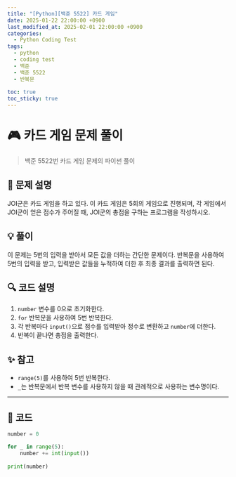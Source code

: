 ```yaml
---
title: "[Python][백준 5522] 카드 게임"
date: 2025-01-22 22:00:00 +0900
last_modified_at: 2025-02-01 22:00:00 +0900
categories:
  - Python Coding Test
tags:
  - python
  - coding test
  - 백준
  - 백준 5522
  - 반복문
    
toc: true
toc_sticky: true
---
```


# 🎮 카드 게임 문제 풀이

> 백준 5522번 카드 게임 문제의 파이썬 풀이

## 📝 문제 설명

JOI군은 카드 게임을 하고 있다. 이 카드 게임은 5회의 게임으로 진행되며, 각 게임에서 JOI군이 얻은 점수가 주어질 때, JOI군의 총점을 구하는 프로그램을 작성하시오.

## 💡 풀이

이 문제는 5번의 입력을 받아서 모든 값을 더하는 간단한 문제이다. 반복문을 사용하여 5번의 입력을 받고, 입력받은 값들을 누적하여 더한 후 최종 결과를 출력하면 된다.

## 🔍 코드 설명

1. `number` 변수를 0으로 초기화한다.
2. `for` 반복문을 사용하여 5번 반복한다.
3. 각 반복마다 `input()`으로 점수를 입력받아 정수로 변환하고 `number`에 더한다.
4. 반복이 끝나면 총점을 출력한다.

## ✨ 참고

- `range(5)`를 사용하여 5번 반복한다.
- `_`는 반복문에서 반복 변수를 사용하지 않을 때 관례적으로 사용하는 변수명이다.

---

## 📝 코드

```python
number = 0

for _ in range(5):
    number += int(input())
    
print(number)
``` 